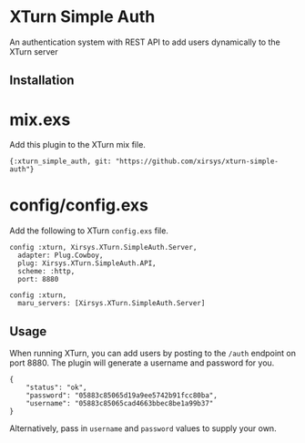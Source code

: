 # XTurn Simple Auth

An authentication system with REST API to add users dynamically to the XTurn server

## Installation

# mix.exs

Add this plugin to the XTurn mix file.

```
{:xturn_simple_auth, git: "https://github.com/xirsys/xturn-simple-auth"}
```

# config/config.exs

Add the following to XTurn `config.exs` file.

```
config :xturn, Xirsys.XTurn.SimpleAuth.Server,
  adapter: Plug.Cowboy,
  plug: Xirsys.XTurn.SimpleAuth.API,
  scheme: :http,
  port: 8880

config :xturn,
  maru_servers: [Xirsys.XTurn.SimpleAuth.Server]
```

## Usage

When running XTurn, you can add users by posting to the `/auth` endpoint on port 8880.  The plugin will generate a username and password for you.

```
{
    "status": "ok",
    "password": "05883c85065d19a9ee5742b91fcc80ba",
    "username": "05883c85065cad4663bbec8be1a99b37"
}
```

Alternatively, pass in `username` and `password` values to supply your own.